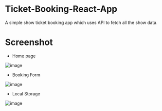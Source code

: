 # Ticket-Booking-React-App
A simple show ticket booking app which uses API to fetch all the show data.

# Screenshot
- Home page

![image](https://github.com/shristi-bhushan/Ticket-Booking-React-App/assets/91663297/d2f2b235-3e53-433a-b6f4-3dfdb0ffceba)

- Booking Form

![image](https://github.com/shristi-bhushan/Ticket-Booking-React-App/assets/91663297/581c5a11-6df6-48f3-8d33-b2a08b9400da)

- Local Storage

![image](https://github.com/shristi-bhushan/Ticket-Booking-React-App/assets/91663297/578deab4-7479-4b30-9485-d17362a8efbf)


